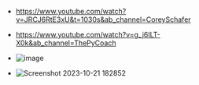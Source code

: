 - https://www.youtube.com/watch?v=JRCJ6RtE3xU&t=1030s&ab_channel=CoreySchafer
  
- https://www.youtube.com/watch?v=g_j6ILT-X0k&ab_channel=ThePyCoach
  
- ![image](https://github.com/HusseinA190/SYNC-INTERN-S-Python/assets/88108486/41b892ce-8e84-4ff2-8aad-5b217c71071a)
  
- ![Screenshot 2023-10-21 182852](https://github.com/HusseinA190/SYNC-INTERN-S-Python/assets/88108486/ec966184-2f65-4618-803d-01c75f53f8c5)
